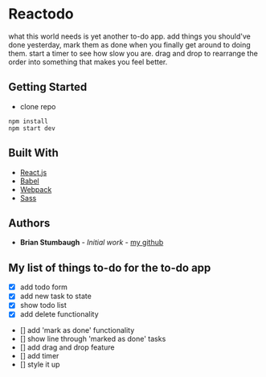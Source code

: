 # Reactodo

what this world needs is yet another to-do app. add things you should've done yesterday, mark them as done when you finally get around to doing them. start a timer to see how slow you are. drag and drop to rearrange the order into something that makes you feel better.

## Getting Started

* clone repo
```
npm install
npm start dev
```

## Built With

* [React.js](https://reactjs.org)
* [Babel](https://babeljs.io)
* [Webpack](https://webpack.js.org)
* [Sass](https://sass-lang.com)
 

## Authors

* **Brian Stumbaugh** - *Initial work* - [my github](https://github.com/beezy12)


## My list of things to-do for the to-do app

* [x] add todo form
* [x] add new task to state
* [x] show todo list
* [x] add delete functionality
* [] add 'mark as done' functionality
* [] show line through 'marked as done' tasks
* [] add drag and drop feature
* [] add timer
* [] style it up
